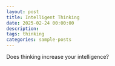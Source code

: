 ```yaml
---
layout: post
title: Intelligent Thinking
date: 2025-02-24 00:00:00
description: 
tags: thinking
categories: sample-posts
---
```


Does thinking increase your intelligence?